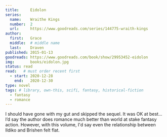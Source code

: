 ```yaml
---
title:     Eidolon
series:    
  name:    Wraithe Kings
  number:  2
  url:     https://www.goodreads.com/series/144775-wraith-kings
author: 
  first:   Grace
  middle:  # middle name
  last:    Draven
published: 2015-01-13 
goodreads: https://www.goodreads.com/book/show/29953452-eidolon
img:       books/eidolon.jpg
status: read
read:   # must order recent first
  - start: 2020-12-28 
    end:   2020-12-30
type: novel
tags: # library, own-this, scifi, fantasy, historical-fiction
  - fantasy
  - romance
---
```


I should have gone with my gut and skipped the sequel. It was OK at best... I’d say the author does romance much better than world at stake fantasy action. However, with this volume, I'd say even the relationship between Ildiko and Brishen felt flat.